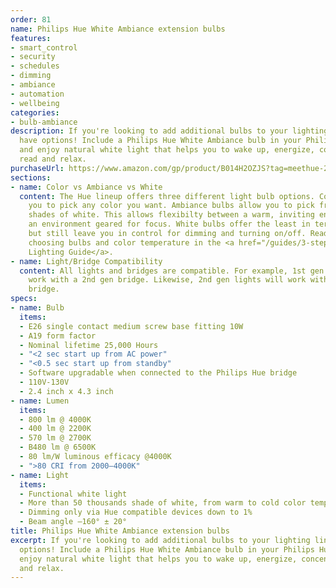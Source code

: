 ```yaml
---
order: 81
name: Philips Hue White Ambiance extension bulbs
features:
- smart_control
- security
- schedules
- dimming
- ambiance
- automation
- wellbeing
categories:
- bulb-ambiance
description: If you're looking to add additional bulbs to your lighting lineup, you
  have options! Include a Philips Hue White Ambiance bulb in your Philips Hue system
  and enjoy natural white light that helps you to wake up, energize, concentrate,
  read and relax.
purchaseUrl: https://www.amazon.com/gp/product/B014H2OZJS?tag=meethue-20
sections:
- name: Color vs Ambiance vs White
  content: The Hue lineup offers three different light bulb options. Color bulbs allow
    you to pick any color you want. Ambiance bulbs allow you to pick from many different
    shades of white. This allows flexibilty between a warm, inviting environment and
    an environment geared for focus. White bulbs offer the least in terms of features,
    but still leave you in control for dimming and turning on/off. Read more about
    choosing bulbs and color temperature in the <a href="/guides/3-steps-to-hue-the-guide-you-wish-you-had-read-first/">Hue
    Lighting Guide</a>.
- name: Light/Bridge Compatibility
  content: All lights and bridges are compatible. For example, 1st gen lights will
    work with a 2nd gen bridge. Likewise, 2nd gen lights will work with a 1st gen
    bridge.
specs:
- name: Bulb
  items:
  - E26 single contact medium screw base fitting 10W
  - A19 form factor
  - Nominal lifetime 25,000 Hours
  - "<2 sec start up from AC power"
  - "<0.5 sec start up from standby"
  - Software upgradable when connected to the Philips Hue bridge
  - 110V-130V
  - 2.4 inch x 4.3 inch
- name: Lumen
  items:
  - 800 lm @ 4000K
  - 400 lm @ 2200K
  - 570 lm @ 2700K
  - B480 lm @ 6500K
  - 80 lm/W luminous efficacy @4000K
  - ">80 CRI from 2000–4000K"
- name: Light
  items:
  - Functional white light
  - More than 50 thousands shade of white, from warm to cold color temperatures
  - Dimming only via Hue compatible devices down to 1%
  - Beam angle –160° ± 20°
title: Philips Hue White Ambiance extension bulbs
excerpt: If you're looking to add additional bulbs to your lighting lineup, you have
  options! Include a Philips Hue White Ambiance bulb in your Philips Hue system and
  enjoy natural white light that helps you to wake up, energize, concentrate, read
  and relax.
---
```

